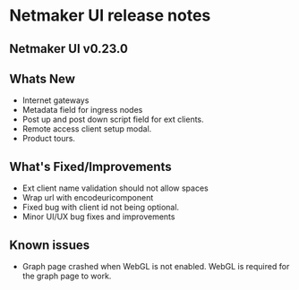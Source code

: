 # Netmaker UI release notes

## Netmaker UI v0.23.0

## Whats New
- Internet gateways
- Metadata field for ingress nodes
- Post up and post down script field for ext clients.
- Remote access client setup modal.
- Product tours.

## What's Fixed/Improvements
- Ext client name validation should not allow spaces
- Wrap url with encodeuricomponent
- Fixed bug with client id not being optional.
- Minor UI/UX bug fixes and improvements


## Known issues
- Graph page crashed when WebGL is not enabled. WebGL is required for the graph page to work.
